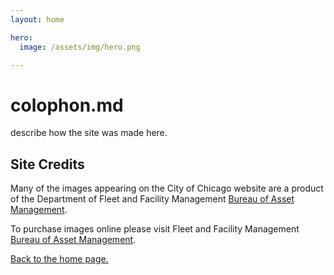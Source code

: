 ```yaml
---
layout: home

hero:
  image: /assets/img/hero.png

---
```


# colophon.md

describe how the site was made here.


<h2>Site Credits</h2>
<p>Many of the images appearing on the City of Chicago website are a product of the Department of Fleet and Facility Management <a href="/content/city/en/depts/dgs/provdrs/asset_management.html" target="_self" title="Bureau of Asset Management">Bureau of Asset Management</a>.&nbsp;</p>
<p>To purchase images online please visit Fleet and Facility Management<a href="/content/city/en/depts/dgs/provdrs/asset_management.html" target="_self" title="Purchase City of Chicago Photography"> Bureau of Asset Management</a>.</p>
<p><a href="/content/city/en.html" target="_self" title="Home">Back to the home page.</a></p>


